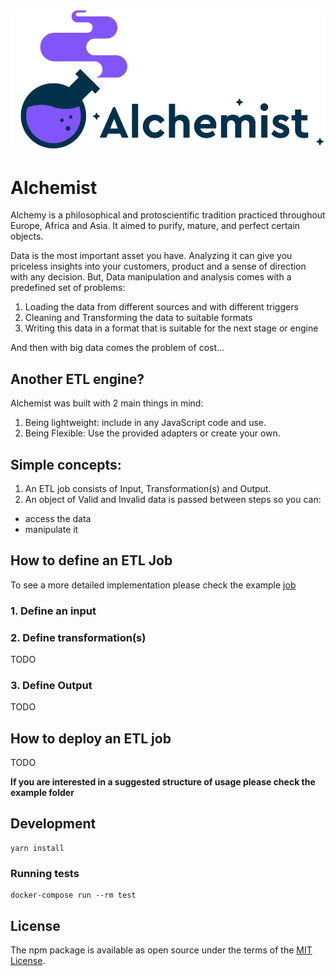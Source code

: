 ![Alchemist](./alchemist.png)

# Alchemist
Alchemy is a philosophical and protoscientific tradition practiced throughout Europe, Africa and Asia. It aimed to purify, mature, and perfect certain objects.

Data is the most important asset you have. Analyzing it can give you priceless insights into your customers, product and a sense of direction with any decision. But, Data manipulation and analysis comes with a predefined set of problems:

1. Loading the data from different sources and with different triggers
2. Cleaning and Transforming the data to suitable formats
3. Writing this data in a format that is suitable for the next stage or engine

And then with big data comes the problem of cost...


## Another ETL engine?

Alchemist was built with 2 main things in mind:
1. Being lightweight: include in any JavaScript code and use.
2. Being Flexible: Use the provided adapters or create your own.

## Simple concepts:
1. An ETL job consists of Input, Transformation(s) and Output.
2. An object of Valid and Invalid data is passed between steps so you can:
  - access the data
  - manipulate it

## How to define an ETL Job
To see a more detailed implementation please check the example [job](example/app/services/pintpoint_service.js)
### 1. Define an input


### 2. Define transformation(s)
TODO

### 3. Define Output
TODO

## How to deploy an ETL job
TODO


**If you are interested in a suggested structure of usage please check the example folder**

## Development
```
yarn install
```
### Running tests
```
docker-compose run --rm test
```
## License

The npm package is available as open source under the terms of the [MIT License](https://opensource.org/licenses/MIT).

